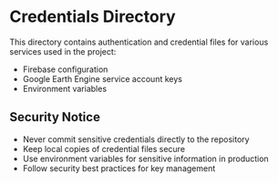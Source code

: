 # Credentials Directory

This directory contains authentication and credential files for various services used in the project:

- Firebase configuration
- Google Earth Engine service account keys
- Environment variables

## Security Notice

- Never commit sensitive credentials directly to the repository
- Keep local copies of credential files secure
- Use environment variables for sensitive information in production
- Follow security best practices for key management
